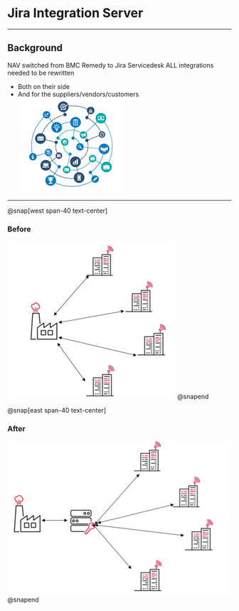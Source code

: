 # Jira Integration Server


---

## Background

 NAV switched from BMC Remedy to Jira Servicedesk ALL integrations needed to be rewritten
 - Both on their side 
 - And for the suppliers/vendors/customers 
![](assets/img/integration.png)

---

@snap[west span-40 text-center]

### Before
![](/assets/img/before_integratons.png)
@snapend

@snap[east span-40 text-center]
### After
![](/assets/img/after_integratons.png)
@snapend
